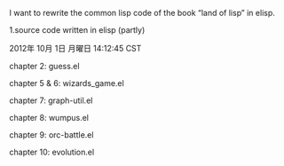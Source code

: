 I want to rewrite the common lisp code of the book “land of lisp” in elisp.

1.source code written in elisp (partly)

2012年 10月 1日 月曜日 14:12:45 CST

chapter 2: guess.el

chapter 5 & 6: wizards_game.el

chapter 7: graph-util.el

chapter 8: wumpus.el

chapter 9: orc-battle.el

chapter 10: evolution.el